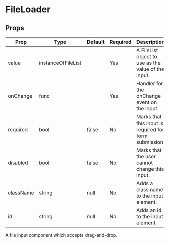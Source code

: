 FileLoader
==========


Props
-----

Prop                  | Type     | Default                   | Required | Description
--------------------- | -------- | ------------------------- | -------- | -----------
value|instanceOfFileList||Yes|A FileList object to use as the value of the input.
onChange|func||Yes|Handler for the onChange event on the input.
required|bool|false|No|Marks that this input is required for form submission.
disabled|bool|false|No|Marks that the user cannot change this input.
className|string|null|No|Adds a class name to the input element.
id|string|null|No|Adds an id to the input element.

A file input component which accepts drag-and-drop.
